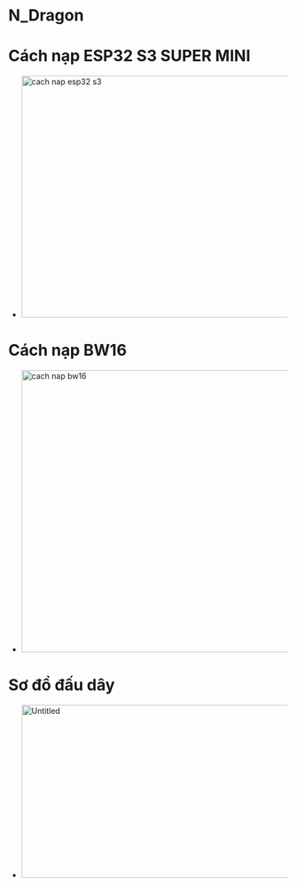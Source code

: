 # N_Dragon

# Cách nạp ESP32 S3 SUPER MINI
 * <img width="947" height="436" alt="cach nap esp32 s3" src="https://github.com/user-attachments/assets/9dad9550-7b4e-4085-8558-65387d0287da" />

# Cách nạp BW16 
 * <img width="960" height="509" alt="cach nap bw16" src="https://github.com/user-attachments/assets/c1b3f568-e254-40ec-93f7-20d18221b4e3" />
 
# Sơ đồ đấu dây
 * <img width="564" height="312" alt="Untitled" src="https://github.com/user-attachments/assets/a299b6de-b1b9-482a-a509-d36058006d00" />

